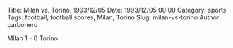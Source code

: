 Title: Milan vs. Torino, 1993/12/05
Date: 1993/12/05 00:00
Category: sports
Tags: football, football scores, Milan, Torino
Slug: milan-vs-torino
Author: carbonero


Milan 1 - 0 Torino
